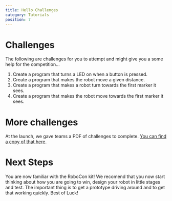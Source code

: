 ```yaml
---
title: Hello Challenges
category: Tutorials
position: 7
---
```

# Challenges

The following are challenges for you to attempt and might give you a some help for the competition...

1. Create a program that turns a LED on when a button is pressed.
2. Create a program that makes the robot move a given distance.
3. Create a program that makes a robot turn towards the first marker it sees.
4. Create a program that makes the robot move towards the first marker it sees.

# More challenges

At the launch, we gave teams a PDF of challenges to complete. [You can find a
copy of that here](https://www.robocon.uk/challenges.pdf).

# Next Steps

You are now familiar with the RoboCon kit! We recomend that you now start thinking about how you are going to win, design your robot in little stages and test. The important thing is to get a prototype driving around and to get that working quickly. Best of Luck!
